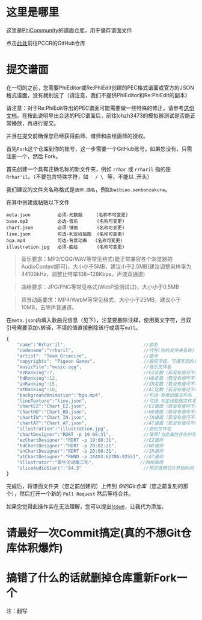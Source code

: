 # 这里是哪里

这里是[PhiCommunity](https://github.com/Yuameshi/PhiCommunity)的谱面仓库，用于储存谱面文件

点击[此处](https://github.com/Yuameshi/PhiCommunity-Charts-Repo)前往PCCR的GitHub仓库

# 提交谱面

在一切的之前，您需要PhiEditor或Re:PhiEdit创建的PEC格式谱面或官方的JSON格式谱面，没有就别说了（请注意，我们不提供PhiEditor和Re:PhiEdit的副本）

请注意：对于Re:PhiEdit导出的PEC谱面可能需要做一些特殊的修正，请参考[这份文档](https://ilovecpp-my.sharepoint.com/:b:/g/personal/admin_han-han_xyz/EU6w76wDBIxMr0hhdeYP650BVg-UzIrQG3VhYiiTUmPCtA?e=y0CBjB)，在按此说明导出合适的PEC谱面后，前往lchzh3473的模拟器测试是否能正常播放，再进行提交。

并且在提交前确保您已经获得曲师、谱师和曲绘画师的授权。

首先`Fork`这个仓库到你的账号，这一步需要一个GitHub账号。如果您没有，只需注册一个，然后 Fork。

首先创建一个具有正确名称的新文件夹，例如 `rrhar` 或 `rrharil` 指的是 `Rrhar'il`。（不要包含特殊字符，如 `' / \ ` 等，不能以`.`开头）

我们建议的文件夹名称格式是`谱师.曲名`，例如`baibiao.senbonzakura`。

在其中创建或粘贴以下文件
```
meta.json          必须-元数据     (名称不可变更)
base.mp3           必选-音乐       (名称可变更)
chart.json         必须-铺面       (名称可变更)
line.json          可选-判定线贴图  (名称可变更)
bga.mp4        	   可选-背景动画   (名称可变更)
illustration.jpg   必须-曲绘       (名称可变更)
```
> 音乐要求：MP3/OGG/WAV等常见格式(能正常兼容各个浏览器的AudioContext即可)，大小小于5MB，建议小于2.5MB(建议调整采样率为44100kHz，调整比特率108~128Kbps，声道双通道)

> 曲绘要求：JPG/PNG等常见格式(WebP没测试过)，大小小于0.5MB

> 背景动画要求：MP4/WebM等常见格式，大小小于25MB，建议小于10MB，去除声音通道。

在`meta.json`内填入歌曲元信息（见下），注意要删除注释，使用英文字符，且双引号需要添加`\`转译，不填的值直接删除该行或填写`null`。
```javascript
{
	"name":"Rrhar'il",                             //曲名
	"codename":"rrharil",                          //代号(你的文件夹名称)
	"artist": "Team Grimoire",                     //曲师
	"copyrights": "Pigeon Games",                  //版权字段，可填写您的名字，演示视频等链接，此字段仅用于标识，程序将不会读取
	"musicFile":"music.ogg",                       //音乐文件名
	"ezRanking":7,                                 //EZ定数（若没有值可不填）
	"hdRanking":12,                                //HD定数（若没有值可不填）
	"inRanking":15,                                //IN定数（若没有值可不填）
	"atRanking":16,                                //AT定数（若没有值可不填）
	"backgroundAnimation":"bga.mp4",               //可选-背景动画文件名
	"lineTexture":"line.json",                     //可选-判定线贴图文件名
	"chartEZ":"Chart_EZ.json",                     //EZ谱面（若没有值可不填）
	"chartHD":"Chart_HD.json",                     //HD谱面（若没有值可不填）
	"chartIN":"Chart_IN.json",                     //IN谱面（若没有值可不填）
	"chartAT":"Chart_AT.json",                     //AT谱面（若没有值可不填）
	"illustration":"illustration.jpg",             //曲绘文件名
	"chartDesigner":"RDRT -p 19:08:31",            //谱师(当此属性存在时将忽略所有其他谱师设定)
	"ezChartDesigner":"RDRT -p 19:08:31",          //EZ谱师
	"hdChartDesigner":"RDRT -p 20:02:21",          //HD谱师
	"inChartDesigner":"RDRT -p 20:08:31",          //IN谱师
	"atChartDesigner":"RWND -p 16493:62786:92551", //AT谱师
	"illustrator":"犀牛沱动画工坊",                 //曲绘画师
	"sliceAudioStart":"84.5"                       //预览音频切片开始时间（秒），预览音频持续时间为15秒
}
```

完成后，将谱面文件夹（您之前创建的）上传到 *你的Git仓库*（您之前复刻的那个），然后打开一个新的 `Pull Request` 然后等待合并。

如果您觉得此操作实在无法理解，您可以提出[Issue](https://github.com/Yuameshi/PhiCommunity-Charts-Repo/issues)，让我代为添加。

# 请最好一次Commit搞定(真的不想Git仓库体积爆炸)

# 搞错了什么的话就删掉仓库重新Fork一个
注：翻写
